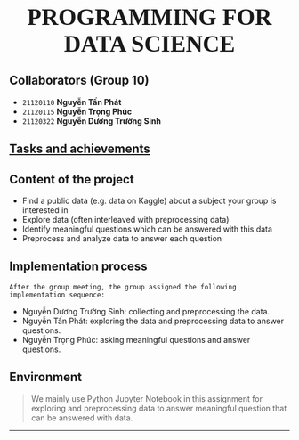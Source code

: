 <div style="text-align: center">
    <span style="font-size: 3em; font-weight: 700; font-family: Consolas">
        PROGRAMMING FOR DATA SCIENCE
</div>


## Collaborators (Group 10)
- `21120110` **Nguyễn Tấn Phát**
- `21120115` **Nguyễn Trọng Phúc**
- `21120322` **Nguyễn Dương Trường Sinh**

## [Tasks and achievements](https://docs.google.com/spreadsheets/d/1woy6g1GAk62cseEBax0T3lwjwMm98c7SzoWzxnyRNGk/edit?usp=sharing)
## Content of the project
- Find a public data (e.g. data on Kaggle) about a subject your group is interested in
- Explore data (often interleaved with preprocessing data)
- Identify meaningful questions which can be answered with this data
- Preprocess and analyze data to answer each question
## Implementation process
`After the group meeting, the group assigned the following implementation sequence:`
- Nguyễn Dương Trường Sinh: collecting and preprocessing the data.
- Nguyễn Tấn Phát: exploring the data and preprocessing data to answer questions.
- Nguyễn Trọng Phúc: asking meaningful questions and answer questions.
## Environment
> We mainly use Python Jupyter Notebook in this assignment for exploring and preprocessing data to answer meaningful question that can be answered with data.
---
<div style="page-break-after: always"></div>
